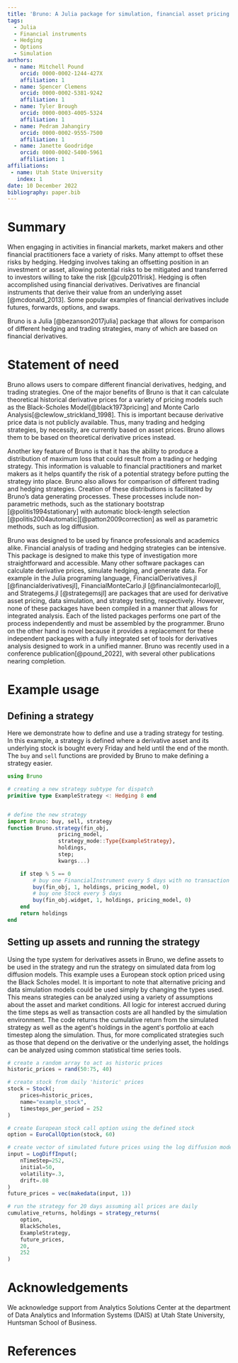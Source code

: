 ```yaml
---
title: 'Bruno: A Julia package for simulation, financial asset pricing and delta hedging'
tags:
  - Julia
  - Financial instruments
  - Hedging 
  - Options
  - Simulation
authors:
  - name: Mitchell Pound
    orcid: 0000-0002-1244-427X
    affiliation: 1
  - name: Spencer Clemens
    orcid: 0000-0002-5381-9242
    affiliation: 1
  - name: Tyler Brough
    orcid: 0000-0003-4005-5324
    affiliation: 1
  - name: Pedram Jahangiry
    orcid: 0000-0002-9555-7500
    affiliation: 1
  - name: Janette Goodridge
    orcid: 0000-0002-5400-5961
    affiliation: 1
affiliations:
 - name: Utah State University
   index: 1
date: 10 December 2022
bibliography: paper.bib
---
```


# Summary

When engaging in activities in financial markets, market makers and other financial practitioners face a variety of risks. Many attempt to offset these risks by hedging. Hedging involves taking an offsetting position in an investment or asset, allowing potential risks to be mitigated and transferred to investors willing to take the risk [@culp2011risk]. Hedging is often accomplished using financial derivatives. Derivatives are financial instruments that derive their value from an underlying asset [@mcdonald_2013]. Some popular examples of financial derivatives include futures, forwards, options, and swaps.

Bruno is a Julia [@bezanson2017julia] package that allows for comparison of different hedging and trading strategies, many of which are based on financial derivatives.

# Statement of need

Bruno allows users to compare different financial derivatives, hedging, and trading strategies. One of the major benefits of Bruno is that it can calculate theoretical historical derivative prices for a variety of pricing models such as the Black-Scholes Model[@black1973pricing] and Monte Carlo Analysis[@clewlow_strickland_1998]. This is important because derivative price data is not publicly available. Thus, many trading and hedging strategies, by necessity, are currently based on asset prices. Bruno allows them to be based on theoretical derivative prices instead.

Another key feature of Bruno is that it has the ability to produce a distribution of maximum loss that could result from a trading or hedging strategy. This information is valuable to financial practitioners and market makers as it helps quantify the risk of a potential strategy before putting the strategy into place. Bruno also allows for comparison of different trading and hedging strategies. Creation of these distributions is facilitated by Bruno’s data generating processes. These processes include non-parametric methods, such as the stationary bootstrap [@politis1994stationary] with automatic block-length selection [@politis2004automatic][@patton2009correction] as well as parametric methods, such as log diffusion.

Bruno was designed to be used by finance professionals and academics alike. Financial analysis of trading and hedging strategies can be intensive. This package is designed to make this type of investigation more straightforward and accessible. Many other software packages can calculate derivative prices, simulate hedging, and generate data. For example in the Julia programing language, FinancialDerivatives.jl [@financialderivativesjl], FinancialMonteCarlo.jl [@financialmontecarlojl], and Strategems.jl [@strategemsjl] are packages that are used for derivative asset pricing, data simulation, and strategy testing, respectively. However, none of these packages have been compiled in a manner that allows for integrated analysis. Each of the listed packages performs one part of the process independently and must be assembled by the programmer. Bruno on the other hand is novel because it provides a replacement for these independent packages with a fully integrated set of tools for derivatives analysis designed to work in a unified manner. Bruno was recently used in a conference publication[@pound_2022], with several other publications nearing completion.

# Example usage

## Defining a strategy
Here we demonstrate how to define and use a trading strategy for testing. In this example, a strategy is defined where a derivative asset and its underlying stock is bought every Friday and held until the end of the month. The `buy` and `sell` functions are provided by Bruno to make defining a strategy easier.

```julia 
using Bruno

# creating a new strategy subtype for dispatch
primitive type ExampleStrategy <: Hedging 8 end


# define the new strategy 
import Bruno: buy, sell, strategy
function Bruno.strategy(fin_obj, 
                pricing_model, 
                strategy_mode::Type{ExampleStrategy},
                holdings,
                step;
                kwargs...)

    if step % 5 == 0
        # buy one FinancialInstrument every 5 days with no transaction costs
        buy(fin_obj, 1, holdings, pricing_model, 0) 
        # buy one Stock every 5 days
        buy(fin_obj.widget, 1, holdings, pricing_model, 0) 
    end
    return holdings
end
```

## Setting up assets and running the strategy

Using the type system for derivatives assets in Bruno, we define assets to be used in the strategy and run the strategy on simulated data from log diffusion models. This example uses a European stock option priced using the Black Scholes model. It is important to note that alternative pricing and data simulation models could be used simply by changing the types used. This means strategies can be analyzed using a variety of assumptions about the asset and market conditions. 
All logic for interest accrued during the time steps as well as transaction costs are all handled by the simulation environment. The code returns the cumulative return from the simulated strategy as well as the agent's holdings in the agent's portfolio at each timestep along the simulation. Thus, for more complicated strategies such as those that depend on the derivative or the underlying asset, the holdings can be analyzed using common statistical time series tools. 

```julia
# create a random array to act as historic prices
historic_prices = rand(50:75, 40)

# create stock from daily 'historic' prices
stock = Stock(;
    prices=historic_prices, 
    name="example_stock", 
    timesteps_per_period = 252
)

# create European stock call option using the defined stock
option = EuroCallOption(stock, 60)

# create vector of simulated future prices using the log diffusion model
input = LogDiffInput(; 
    nTimeStep=252, 
    initial=50, 
    volatility=.3,
    drift=.08
)
future_prices = vec(makedata(input, 1))

# run the strategy for 20 days assuming all prices are daily
cumulative_returns, holdings = strategy_returns(
    option, 
    BlackScholes, 
    ExampleStrategy,
    future_prices, 
    20, 
    252
)
```

# Acknowledgements

We acknowledge support from Analytics Solutions Center at the department of Data Analytics and Information Systems (DAIS) at Utah State University, Huntsman School of Business.

# References
